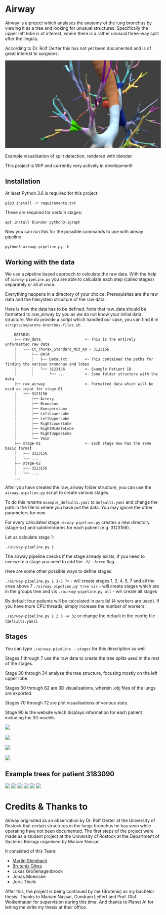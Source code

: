 # Airway

Airway is a project which analyses the anatomy of the lung bronchus by viewing it as a tree and looking for unusual structures. 
Specifically the upper left lobe is of interest, where there is a rather unusual three-way split after the lingula. 

According to Dr. Rolf Oerter this has not yet been documented and is of great interest to surgeons.

![](./visualization/images/left_upper_lobe0.png)

Example visualisation of split detection, rendered with blender.

This project is WIP and currently very actively in development!

## Installation

At least Python 3.6 is required for this project.

```pip3 install -r requirements.txt```

These are required for certain stages:

```apt install blender python3-igraph```

Now you can run this for the possible commands to use with airway pipeline.

```python3 airway-pipeline.py -h```

## Working with the data

We use a pipeline based approach to calculate the raw data. With the help of
`airway-pipeline.py` you are able to calculate each step (called stages) separately or
all at once.

Everything happens in a directory of your choice. 
Prerequisites are the raw data and the filesystem structure of the raw data. 

Here is how the data has to be defined. Note that raw\_data should be formatted
to raw\_airway by you as we do not know your initial data structure. 
We do provide a script which handled our case, you can find it in 
`scripts/separate-bronchus-files.sh`.

```
    DATADIR
    ├── raw_data                    <- This is the entirely unformatted raw data 
    │   └── Ct_Thorax_Standard_Mit_Km - 3123156
    │       ├── DATA
    │       │   ├── Data.txt        <- This contained the paths for finding the various bronchus and lobes
    │       │   └── 3123156         <- Example Patient ID
    │       │       └── ...         <- Some folder structure with the data
    ├── raw_airway                  <- Formatted data which will be used as input for stage-01
    │   └── 3123156                 
    │       ├── Artery
    │       ├── Bronchus
    │       ├── Koerperstamm
    │       ├── LeftLowerLobe
    │       ├── LeftUpperLobe
    │       ├── RightLowerLobe
    │       ├── RightMiddleLobe
    │       ├── RightUpperLobe
    │       └── Vein
    ├── stage-01                    <- Each stage now has the same basic format
    │   ├── 3123156
    │   └── ...
    ├── stage-02
    │   ├── 3123156
    │   └── ...
    ...

```

After you have created the raw_airway folder structure, you can use the `airway-pipeline.py` script to create various stages.

To do this rename `example_defaults.yaml` to `defaults.yaml` and change the path in the file to where you have put the data.
You may ignore the other parameters for now.

For every calculated stage `airway-pipeline.py` creates a new directory (stage-xx) and subdirectories for each patient (e.g. 3123156).


Let us calculate stage 1:

`./airway-pipeline.py 1`

The airway pipeline checks if the stage already exists, if you need to overwrite
a stage you need to add the `-f`/`--force` flag.

Here are some other possible ways to define stages:

`./airway-pipeline.py 1 3-5 7+` - will create stages 1, 3, 4, 5, 7 and all the ones above 7
`./airway-pipeline.py tree vis` - will create stages which are in the groups tree and vis
`./airway-pipeline.py all` - will create all stages


By default four patients will be calculated in parallel (4 workers are used). 
If you have more CPU threads, simply increase the number of workers:

`./airway-pipeline.py 1 2 3 -w 32` or change the default in the config file (`defaults.yaml`).



## Stages

You can type `./airway-pipeline --stages` for this description as well:

Stages 1 through 7 use the raw data to create the tree splits used in the rest of the stages.

Stage 30 through 34 analyse the tree structure, focusing mostly on the left upper lobe.

Stages 60 through 62 are 3D visualisations, wherein .obj files of the lungs are exported.

Stages 70 through 72 are plot visualisations of various stats.

Stage 90 is the website which displays information for each patient including the 3D models.




![](./visualization/images/distance-to-top.png)

![](./visualization/images/tree-only.png)

![](./visualization/images/lobe-visualization2.png)

![](./visualization/images/tree-with-annotations.png)

## Example trees for patient 3183090

![](./visualization/images/3183090-tree.png)
![](./visualization/images/lobe-2-3183090.graphml.png)
![](./visualization/images/lobe-3-3183090.graphml.png)
![](./visualization/images/lobe-4-3183090.graphml.png)
![](./visualization/images/lobe-5-3183090.graphml.png)
![](./visualization/images/lobe-6-3183090.graphml.png)

# Credits & Thanks to

Airway originated as an observation by Dr. Rolf Oerter at the University of Rostock that certain structures in the lungs bronchus he has seen while operating have not been documented. 
The first steps of the project were made as a student project at the University of Rostock at the Department of Systems Biology organised by Mariam Nassar. 

It consisted of this Team:

- [Martin Steinbach](https://github.com/meetunix)
- [Brutenis Gliwa](https://github.com/liquidfun)
- Lukas Großehagenbrock
- Jonas Moesicke
- Joris Thiele

After this, the project is being continued by me (Brutenis) as my bachelor thesis. 
Thanks to Mariam Nassar, Gundram Leifert and Prof. Olaf Wolkenhauer for supervision during this time.
And thanks to Planet AI for letting me write my thesis at their office.

